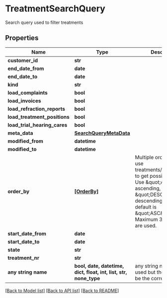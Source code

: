 # TreatmentSearchQuery

Search query used to filter treatments

## Properties
Name | Type | Description | Notes
------------ | ------------- | ------------- | -------------
**customer_id** | **str** |  | [optional] 
**end_date_from** | **date** |  | [optional] 
**end_date_to** | **date** |  | [optional] 
**kind** | **str** |  | [optional] 
**load_complaints** | **bool** |  | [optional] 
**load_invoices** | **bool** |  | [optional] 
**load_refraction_reports** | **bool** |  | [optional] 
**load_treatment_positions** | **bool** |  | [optional] 
**load_trial_hearing_cares** | **bool** |  | [optional] 
**meta_data** | [**SearchQueryMetaData**](SearchQueryMetaData.md) |  | [optional] 
**modified_from** | **datetime** |  | [optional] 
**modified_to** | **datetime** |  | [optional] 
**order_by** | [**[OrderBy]**](OrderBy.md) | Multiple order by criteria, use treatments/orderByFields to get possible values. Use \&quot;ASC\&quot; for ascending, \&quot;DESC\&quot; for descending order; default is \&quot;ASC\&quot;. Maximum 3 order criteria are used. | [optional] 
**start_date_from** | **date** |  | [optional] 
**start_date_to** | **date** |  | [optional] 
**state** | **str** |  | [optional] 
**treatment_nr** | **str** |  | [optional] 
**any string name** | **bool, date, datetime, dict, float, int, list, str, none_type** | any string name can be used but the value must be the correct type | [optional]

[[Back to Model list]](../README.md#documentation-for-models) [[Back to API list]](../README.md#documentation-for-api-endpoints) [[Back to README]](../README.md)


